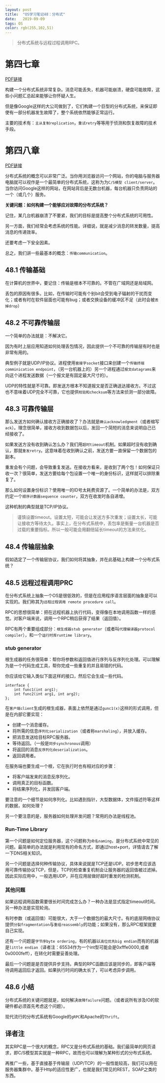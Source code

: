 ```yaml
---
layout: post
title:  "OS学习笔记48：分布式"
date:   2019-09-09
tags: OS
color: rgb(255,102,51)
---
```


> 分布式系统与远程过程调用RPC。

# 第四七章 <A Dialogue on Distribution>

[PDF链接](http://pages.cs.wisc.edu/~remzi/OSTEP/dialogue-distribution.pdf)

构建一个分布式系统非常复杂。消息可能丢失，机器可能崩溃，硬盘可能故障，这些小问题汇总起来能够让你怀疑人生。

但是像Google这样的大公司做到了，它们构建一个巨型的分布式系统，来保证即使有一部分机器发生故障了，整个系统依然能够正常运行。

主要的技术有：`主从复制replication`，`重试retry`等等用于侦测和恢复故障的技术手段。

# 第四八章 <Distributed Systems>

[PDF链接](http://pages.cs.wisc.edu/~remzi/OSTEP/dist-intro.pdf)

分布式系统的概念可以非常广泛。当你用浏览器访问一个网站，你的电脑与服务器电脑就可以视作是一个最简单的分布式系统，这称为为`C/S模型 client/server`。当你访问Google这样的网站，在网站背后是无数台机器，每台机器只负责网站的一个（或几个）服务。

**关键问题：如何构建一个能够应对故障的分布式系统？**

记住，某几台机器崩溃了不要紧，我们的目标是提高整个分布式系统的可用性。

另一方面，我们经常会考虑系统的性能。详细说，就是减少消息的转发数量，提高消息的传递效率。

还要考虑一下安全因素。

总之，我们讲一些最基本的概念：`传输communication`。

## 48.1 传输基础

在计算机的世界中，要记住：传输是根本不可靠的。不管在广域网还是局域网。

丢包的原因有很多。比如，在传输时可能有个别bit会受到电子辐射的干扰而变化；或者有时在软件层面也可能有bug；或者交换设备的缓冲区不足（此时会被`丢掉drop`）

## 48.2 不可靠传输层

一个简单的办法就是：不解决它。

因为有时上层应用知道如何处理丢包情况，因此提供一个不可靠的传输层有时也是非常有用的。

典型例子就是UDP/IP协议。进程使用`套接字socket`接口来创建一个`传输终端comminication endpoint`，（另一台机器上的）另一个进程通过`报文datagrams`来向这个进程发送数据（一个报文是有固定最大尺寸的）。

UDP的特性就是不可靠。即发送方根本不知道报文是否正确送达接收方。不过这也不意味着UDP完全不可靠，它也提供`校验和checksum`等方法来侦测一部分故障。

## 48.3 可靠传输层

那么发送方如何确认接收方正确接收了？办法就是`确认acknowledgment`（或者缩写`ack`）。理念很简单，接收方收到数据包以后，发回一个简短的消息来说明自己已经接收了。

如果发送方没有收到确认怎么办？我们用`超时timeout`机制。如果超时没有收到确认，那就`重发retry`。这意味着在收到确认之前，发送方要一直保留一个数据包的副本。

重发会有个问题，会导致重复发送。在接收方看来，是收到了两个包！如何保证只收一次？很简单，发送方要给每个包设置一个唯一的身份标识，这样就可以排除重复了。

那么如何设置身份标识？使用唯一的ID号太耗费资源了。一个简单的办法是，双方约定一个`顺序计数器sequence counter`，双方在收发时各自递增。

这种机制的典型就是TCP/IP协议。

> 谨慎设置timeout。设置太短，可能会让发送方多次重发；设置太长，可能让接收方等待太久。事实上，在分布式系统中，丢包率是衡量一台机器是否过载的重要指标。所以一般可能会用翻倍延长timeout的方法来优化。

## 48.4 传输层抽象

假如选定了一个传输层协议，我们如何将其抽象，并在此基础上构建一个分布式系统？

## 48.5 远程过程调用PRC

在分布式系统上抽象一个OS是很低效的，但是在应用程序语言层面的抽象是可以实现的。我们称其为`远程过程调用 remote procedure call`。

RPC的思想很简单：把在远程机器上执行代码，变得像在本地调用函数一样的感觉。对客户端来说，调用一个RPC稍后获得了结果（返回值）。

RPC有两个重要组成部分：`根生成器stub generator`（或者叫`代理编译器protocol compiler`），和一个`运行时库runtime library`。

### stub generator

根生成器的任务很简单：帮你将参数和返回值进行序列与反序列化处理。可以理解为是一个代码生成工具，帮你完成一些重复的并且易错的代码。

你应该给它输入类似下面这样的接口，然后它会生成一些代码。

```text
interface {
    int func1(int arg1);
    int func2(int arg1, int arg2);
};
```

在`客户端client`生成的根生成器，表面上依然是通过`gunc1(x)`这样的形式调用，但是在内部它要实现：

- 创建一个消息缓存。
- 将所需的信息`序列化serialization`（或者称`marshaling`），并放入缓存。
- 把消息发送给目标RPC服务器。
- 等待返回。（一般是`同步synchronous`调用）
- 将返回的消息`反序列化deserialization`。
- 返回调用者。

在服务端也要生成一个根，它在执行时也有相对应的步骤：

- 将客户端发来的消息反序列化。
- 调用真正的目标函数。
- 将结果序列化，并发回客户端。

要注意的一个细节是如何序列化。比如遇到指针，大型数据体，文件描述符等这样的数据，如何处理？

另一个要注意的是，服务器如何处理并发问题？常用的办法是线程池。

### Run-Time Library

第一个问题是如何定位服务器，这个问题称为`命名naming`，是分布式系统中常见的问题。最简单的办法就是利用现有的命名方式，即通过host+port，详情请去了解一下DNS相关知识。

另一个问题是选择何种传输协议，具体来说就是TCP还是UDP。初步思考应该选用可靠传输协议TCP，但是，TCP的检查重复机制会让服务器的返回值被过滤掉。因此实际应用中，一般选用UDP，并在应用层做好超时重发的检测机制。

### 其他问题

如果远程调用函数需要很长时间完成怎么办？一种办法是显式指定timeout时间。另一种办法是实现轮询。

有时参数（或返回值）可能很大，大于一个数据包的最大尺寸。有的底层网络协议提供`分裂fragmentation`与`重组reassembly`的功能；如果没有，那么RPC框架就要自己实现。

还有一个问题是`字节序byte ordering`，有的机器以`高位优先big endian`而有的机器是`little endian`（译者注：65534作为一个int型可能会是0xfffe0000,或者0x0000feff），在转化时需要妥善处理。

最后一个问题是是否提供异步支持。典型的RPC函数应该是同步的，即客户端等待调用返回后才返回。如果执行时间的确太长了，可以考虑异步调用。

## 48.6 小结

分布式系统的关键问题就是，如何解决`故障failure`问题。（或者说所有涉及IO的软硬件都必须首先考虑这个问题）。

现代流行的分布式系统有Google的`gRPC`和Apache的`Thrift`。

## 译者注

其实RPC是一个很大的概念，RPC又是分布式系统的基础。我们最简单的网页请求，即C/S模型其实就是一种RPC，故而也可以理解为某种形式的分布式系统。

再推广一些，基于直接基于传输层（UDP/TCP）的一般性能较高，我们可以用在服务器集群中。基于Http的适应性更广，也就是我们常见的REST，SOAP之类的东西。
